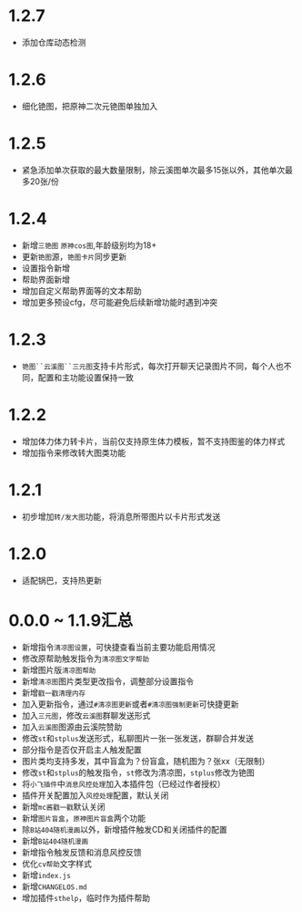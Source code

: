 # 1.2.7

* 添加仓库动态检测

# 1.2.6

* 细化铯图，把原神二次元铯图单独加入

# 1.2.5

* 紧急添加单次获取的最大数量限制，除云溪图单次最多15张以外，其他单次最多20张/份

# 1.2.4

* 新增`三铯图` `原神cos图`,年龄级别均为18+
* 更新`铯图`源，`铯图卡片`同步更新
* 设置指令新增
* 帮助界面新增
* 增加自定义帮助界面等的文本帮助
* 增加更多预设cfg，尽可能避免后续新增功能时遇到冲突

# 1.2.3 

* `铯图``云溪图``三元图`支持卡片形式，每次打开聊天记录图片不同，每个人也不同，配置和主功能设置保持一致

# 1.2.2

* 增加体力体力转卡片，当前仅支持原生体力模板，暂不支持图鉴的体力样式
* 增加指令来修改转大图类功能

# 1.2.1

* 初步增加`转/发大图`功能，将消息所带图片以卡片形式发送

# 1.2.0

* 适配锅巴，支持热更新

# 0.0.0 ~ 1.1.9汇总
* 新增指令`清凉图设置`，可快捷查看当前主要功能启用情况
* 修改原帮助触发指令为`清凉图文字帮助`
* 新增图片版`清凉图帮助`
* 新增`清凉图`图片类型更改指令，调整部分设置指令
* 新增`戳一戳清理内存`
* 加入更新指令，通过`#清凉图更新`或者`#清凉图强制更新`可快捷更新
* 加入`三元图`，修改`云溪图`群聊发送形式
* 加入`云溪图`图源由云溪院赞助
* 修改`st`和`stplus`发送形式，私聊图片一张一张发送，群聊合并发送
* 部分指令是否仅开启主人触发配置
* 图片类均支持多发，其中盲盒为？份盲盒，随机图为？张xx（无限制）
* 修改`st`和`stplus`的触发指令，`st`修改为清凉图，`stplus`修改为铯图
* 将`小飞插件`中`消息风控处理`加入本插件包（已经过作者授权）
* 插件开关配置加入`风控处理`配置，默认关闭
* 新增`mc酱戳一戳`默认关闭
* 新增`图片盲盒`，`原神图片盲盒`两个功能
* 除`B站404随机漫画`以外，新增插件触发CD和关闭插件的配置
* 新增`B站404随机漫画`
* 新增指令触发反馈和消息风控反馈
* 优化`cv帮助`文字样式
* 新增`index.js`
* 新增`CHANGELOS.md`
* 增加插件`sthelp`，临时作为插件帮助